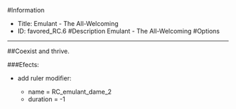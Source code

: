 #Information
 - Title: Emulant - The All-Welcoming
 - ID: favored_RC.6
#Description
Emulant - The All-Welcoming
#Options

___
##Coexist and thrive.

###Efects:<ul><li>add ruler modifier:</li><ul><li>name = RC_emulant_dame_2</li><li>duration = -1</li></ul></ul>
